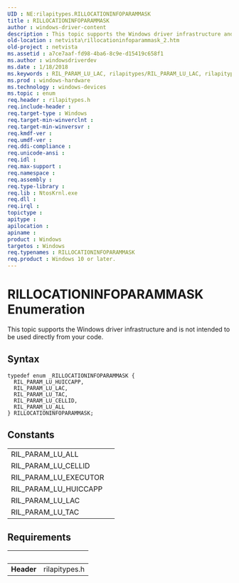 ```yaml
---
UID : NE:rilapitypes.RILLOCATIONINFOPARAMMASK
title : RILLOCATIONINFOPARAMMASK
author : windows-driver-content
description : This topic supports the Windows driver infrastructure and is not intended to be used directly from your code.
old-location : netvista\rillocationinfoparammask_2.htm
old-project : netvista
ms.assetid : a7ce7aaf-fd98-4ba6-8c9e-d15419c658f1
ms.author : windowsdriverdev
ms.date : 1/18/2018
ms.keywords : RIL_PARAM_LU_LAC, rilapitypes/RIL_PARAM_LU_LAC, rilapitypes/RIL_PARAM_LU_CELLID, RIL_PARAM_LU_HUICCAPP, rilapitypes/RILLOCATIONINFOPARAMMASK, rilapitypes/RIL_PARAM_LU_HUICCAPP, RIL_PARAM_LU_CELLID, RILLOCATIONINFOPARAMMASK enumeration [Network Drivers Starting with Windows Vista], netvista.rillocationinfoparammask_2, RIL_PARAM_LU_ALL, RIL_PARAM_LU_TAC, rilapitypes/RIL_PARAM_LU_TAC, rilapitypes/RIL_PARAM_LU_ALL, RILLOCATIONINFOPARAMMASK
ms.prod : windows-hardware
ms.technology : windows-devices
ms.topic : enum
req.header : rilapitypes.h
req.include-header : 
req.target-type : Windows
req.target-min-winverclnt : 
req.target-min-winversvr : 
req.kmdf-ver : 
req.umdf-ver : 
req.ddi-compliance : 
req.unicode-ansi : 
req.idl : 
req.max-support : 
req.namespace : 
req.assembly : 
req.type-library : 
req.lib : NtosKrnl.exe
req.dll : 
req.irql : 
topictype : 
apitype : 
apilocation : 
apiname : 
product : Windows
targetos : Windows
req.typenames : RILLOCATIONINFOPARAMMASK
req.product : Windows 10 or later.
---
```


# RILLOCATIONINFOPARAMMASK Enumeration
This topic supports the Windows driver infrastructure and is not intended to be used directly from your code.

## Syntax
````
typedef enum _RILLOCATIONINFOPARAMMASK { 
  RIL_PARAM_LU_HUICCAPP,
  RIL_PARAM_LU_LAC,
  RIL_PARAM_LU_TAC,
  RIL_PARAM_LU_CELLID,
  RIL_PARAM_LU_ALL
} RILLOCATIONINFOPARAMMASK;
````

## Constants

<table>

<tr>
<td>RIL_PARAM_LU_ALL</td>
<td></td>
</tr>

<tr>
<td>RIL_PARAM_LU_CELLID</td>
<td></td>
</tr>

<tr>
<td>RIL_PARAM_LU_EXECUTOR</td>
<td></td>
</tr>

<tr>
<td>RIL_PARAM_LU_HUICCAPP</td>
<td></td>
</tr>

<tr>
<td>RIL_PARAM_LU_LAC</td>
<td></td>
</tr>

<tr>
<td>RIL_PARAM_LU_TAC</td>
<td></td>
</tr>
</table>


## Requirements
| &nbsp; | &nbsp; |
| ---- |:---- |
| **Header** | rilapitypes.h |